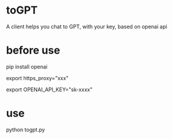 # toGPT

A client helps you chat to GPT, with your key, based on openai api

# before use

pip install openai

export https_proxy="xxx"

export OPENAI_API_KEY="sk-xxxx"

# use

python togpt.py

